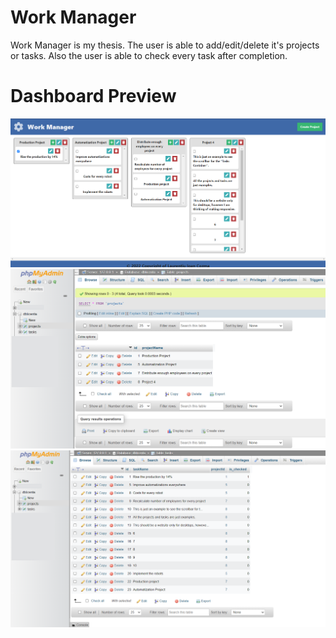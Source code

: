 # Work Manager
Work Manager is my thesis. The user is able to add/edit/delete it's projects or tasks. Also the user is able to check every task after completion.
# Dashboard Preview  
![dashboard](https://github.com/laurentiucozma12/Work-Manager-Thesis/blob/master/projectPreview/dashboard.png)     
![database_projects](https://github.com/laurentiucozma12/Work-Manager-Thesis/blob/master/projectPreview/database_projects.png)     
![database_tasks](https://github.com/laurentiucozma12/Work-Manager-Thesis/blob/master/projectPreview/database_tasks.png)    
    
